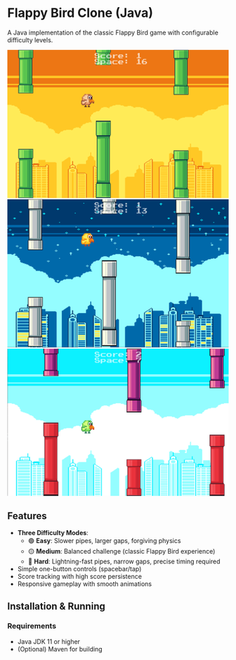 # Flappy Bird Clone (Java)

A Java implementation of the classic Flappy Bird game with configurable difficulty levels.

![Gameplay Screenshot](Flappy1.PNG)
![Gameplay Screenshot](Flappy2.PNG)
![Gameplay Screenshot](Flappy3.PNG)

## Features

- **Three Difficulty Modes**:
  - 🟢 **Easy**: Slower pipes, larger gaps, forgiving physics
  - 🟡 **Medium**: Balanced challenge (classic Flappy Bird experience)
  - 🔴 **Hard**: Lightning-fast pipes, narrow gaps, precise timing required
- Simple one-button controls (spacebar/tap)
- Score tracking with high score persistence
- Responsive gameplay with smooth animations

## Installation & Running

### Requirements
- Java JDK 11 or higher
- (Optional) Maven for building
